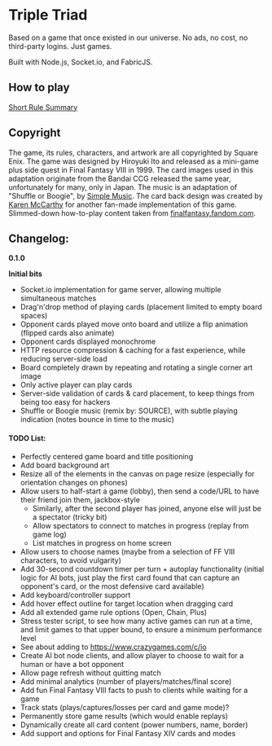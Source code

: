 # Triple Triad

Based on a game that once existed in our universe. No ads, no cost, no third-party logins. Just games.

Built with Node.js, Socket.io, and FabricJS.

## How to play

[Short Rule Summary](http://www.vyseri.com/images/tripletriad2.png)

## Copyright

The game, its rules, characters, and artwork are all copyrighted by Square Enix. The game was designed by Hiroyuki Ito and released as a mini-game plus side quest in Final Fantasy VIII in 1999. The card images used in this adaptation originate from the Bandai CCG released the same year, unfortunately for many, only in Japan. The music is an adaptation of "Shuffle or Boogie", by [Simple Music](https://soundcloud.com/simple-music-4/final-fantasy-8-triple-triad-remix). The card back design was created by [Karen McCarthy](https://www.artstation.com/artwork/8YZbq) for another fan-made implementation of this game. Slimmed-down how-to-play content taken from [finalfantasy.fandom.com](https://finalfantasy.fandom.com/wiki/Triple_Triad_(Final_Fantasy_VIII)).

## Changelog:

**0.1.0**

**Initial bits**

- Socket.io implementation for game server, allowing multiple simultaneous matches
- Drag'n'drop method of playing cards (placement limited to empty board spaces)
- Opponent cards played move onto board and utilize a flip animation (flipped cards also animate)
- Opponent cards displayed monochrome
- HTTP resource compression & caching for a fast experience, while reducing server-side load
- Board completely drawn by repeating and rotating a single corner art image
- Only active player can play cards
- Server-side validation of cards & card placement, to keep things from being too easy for hackers
- Shuffle or Boogie music (remix by: SOURCE), with subtle playing indication (notes bounce in time to the music)

#### TODO List:

- Perfectly centered game board and title positioning
- Add board background art
- Resize all of the elements in the canvas on page resize (especially for orientation changes on phones)
- Allow users to half-start a game (lobby), then send a code/URL to have their friend join them, jackbox-style
  - Similarly, after the second player has joined, anyone else will just be a spectator (tricky bit)
  - Allow spectators to connect to matches in progress (replay from game log)
  - List matches in progress on home screen
- Allow users to choose names (maybe from a selection of FF VIII characters, to avoid vulgarity)
- Add 30-second countdown timer per turn + autoplay functionality (initial logic for AI bots, just play the first card found that can capture an opponent's card, or the most defensive card available)
- Add keyboard/controller support
- Add hover effect outline for target location when dragging card
- Add all extended game rule options (Open, Chain, Plus)
- Stress tester script, to see how many active games can run at a time, and limit games to that upper bound, to ensure a minimum performance level
- See about adding to https://www.crazygames.com/c/io
- Create AI bot node clients, and allow player to choose to wait for a human or have a bot opponent
- Allow page refresh without quitting match
- Add minimal analytics (number of players/matches/final score)
- Add fun Final Fantasy VIII facts to push to clients while waiting for a game
- Track stats (plays/captures/losses per card and game mode)?
- Permanently store game results (which would enable replays)
- Dynamically create all card content (power numbers, name, border)
- Add support and options for Final Fantasy XIV cards and modes
